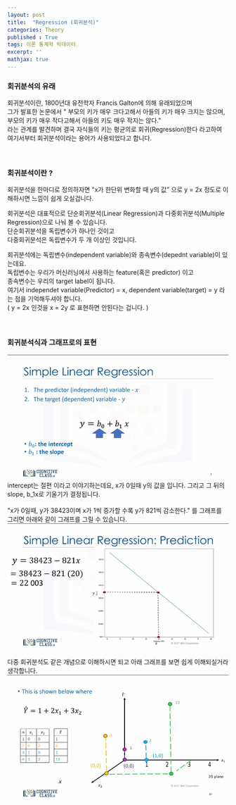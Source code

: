 ```yaml
---
layout: post
title:  "Regression (회귀분석)"
categories: Theory
published : True
tags: 이론 통계학 빅데이터 
excerpt: ''
mathjax: true
---
```


### 회귀분석의 유래
회귀분석이란, 1800년대 유전학자 Francis Galton에 의해 유래되었으며  
그가 발표한 논문에서 " 부모의 키가 매우 크다고해서 아들의 키가 매우 크지는 않으며,  
부모의 키가 매우 작다고해서 아들의 키도 매우 작지는 않다."  
라는 관계를 발견하며 결국 자식들의 키는 평균의로 회귀(Regression)한다 라고하여  
여기서부터 회귀분석이라는 용어가 사용되었다고 합니다.  
<br>
<br>
### 회귀분석이란 ?
회귀분석을 한마디로 정의하자면 "x가 한단위 변화할 때 y의 값" 으로 y = 2x 정도로 이해하시면 느낌이 쉽게 오실겁니다.  
  
회귀분석은 대표적으로 단순회귀분석(Linear Regression)과 다중회귀분석(Multiple Regression)으로 나눠 볼 수 있습니다.  
단순회귀분석을 독립변수가 하나인 것이고  
다중회귀분석은 독립변수가 두 개 이상인 것입니다.  
  
회귀분석에는 독립변수(independent variable)와 종속변수(depednt variable)이 있는데요.  
독립변수는 우리가 머신러닝에서 사용하는 feature(혹은 predictor) 이고  
종속변수는 우리의 target label이 됩니다.  
여기서 independet variable(Predictor) = x, dependent variable(target) = y 라는 점을 기억해두셔야 합니다.  
( y = 2x 인것을 x = 2y 로 표현하면 안된다는 겁니다. )  
<br>
<br>
### 회귀분석식과 그래프로의 표현
<img src ="/images/regression-1.jpg" width = '600'>  
intercept는 절편 이라고 이야기하는데요, x가 0일때 y의 값을 입니다.  
그리고 그 뒤의 slope, b_1x로 기울기가 결정됩니다.  
<br>
<br>
"x가 0일때, y가 38423이며 x가 1씩 증가할 수록 y가 821씩 감소한다." 를 그래프를 그리면 아래와 같이 그래프를 그릴 수 있습니다.  
<img src ='/images/regression-3.jpg' width = '600'>  
<br>
<br>
다중 회귀분석도 같은 개념으로 이해하시면 되고 아래 그래프를 보면 쉽게 이해되실거라 생각합니다.  
<img src ="/images/regression-2.jpg" width = '600'>

